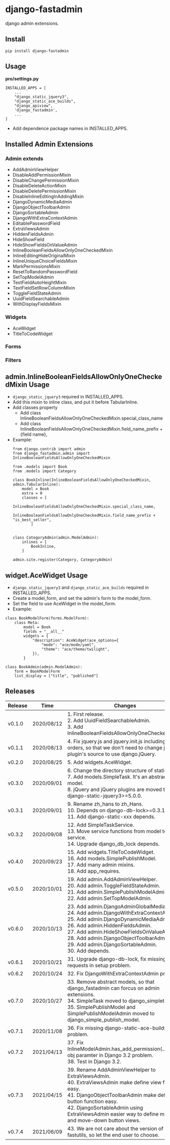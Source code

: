# django-fastadmin

django admin extensions.

## Install

```shell
pip install django-fastadmin
```

## Usage

**pro/settings.py**

```
INSTALLED_APPS = [
    ...
    "django_static_jquery3",
    "django_static_ace_builds",
    "django_apiview",
    'django_fastadmin',
    ...
]
```

- Add dependence package names in INSTALLED_APPS.


## Installed Admin Extensions

### Admin extends

- AddAdminViewHelper
- DisableAddPermissionMixin
- DisableChangePermissionMixin
- DisableDeleteActionMixin
- DisableDeletePermissionMixin
- DisableInlineEditingInAddingMixin
- DjangoDynamicMediaAdmin
- DjangoObjectToolbarAdmin
- DjangoSortableAdmin
- DjangoWithExtraContextAdmin
- EditablePasswordField
- ExtraViewsAdmin
- HiddenFieldsAdmin
- HideShowField
- HideShowFieldsOnValueAdmin
- InlineBooleanFieldsAllowOnlyOneCheckedMixin
- InlineEditingHideOriginalMixin
- InlineUniqueChoiceFieldsMixin
- MarkPermissionsMixin
- ResetToRandomPasswordField
- SetTopModelAdmin
- TextFieldAutoHeightMixin
- TextFieldSetRowColumnMixin
- ToggleFieldStateAdmin
- UuidFieldSearchableAdmin
- WithDisplayFieldsMixin

### Widgets

- AceWidget
- TitleToCodeWidget

### Forms

### Filters


## admin.InlineBooleanFieldsAllowOnlyOneCheckedMixin Usage

- `django_static_jquery3` required in INSTALLED_APPS.
- Add this mixin to inline class, and put it before TabularInline.
- Add classes property
    - Add class InlineBooleanFieldsAllowOnlyOneCheckedMixin.special_class_name
    - Add class InlineBooleanFieldsAllowOnlyOneCheckedMixin.field_name_prefix + {field name},
- Example:
    ```
    from django.contrib import admin
    from django_fastadmin.admin import InlineBooleanFieldsAllowOnlyOneCheckedMixin

    from .models import Book
    from .models import Category

    class BookInline(InlineBooleanFieldsAllowOnlyOneCheckedMixin, admin.TabularInline):
        model = Book
        extra = 0
        classes = [
            InlineBooleanFieldsAllowOnlyOneCheckedMixin.special_class_name,
            InlineBooleanFieldsAllowOnlyOneCheckedMixin.field_name_prefix + "is_best_seller",
            ]


    class CategoryAdmin(admin.ModelAdmin):
        inlines = [
            BookInline,
        ]

    admin.site.register(Category, CategoryAdmin)
    ```



## widget.AceWidget Usage

- `django_static_jquery3` and `django_static_ace_builds` required in INSTALLED_APPS.
- Create a model_form, and set the admin's form to the model_form.
- Set the field to use AceWidget in the model_form.
- Example:
```
class BookModelForm(forms.ModelForm):
    class Meta:
        model = Book
        fields = "__all__"
        widgets = {
            "description": AceWidget(ace_options={
                "mode": "ace/mode/yaml",
                "theme": "ace/theme/twilight",
            }),
        }

class BookAdmin(admin.ModelAdmin):
    form = BookModelForm
    list_display = ["title", "published"]

```

## Releases


| Release | Time | Changes                                                     | Notice |
| ------ | ---------- | ---------------------------------------------------------------- | ---- |
| v0.1.0 | 2020/08/12 | 1. First release.<br />2. Add UuidFieldSearchableAdmin.<br />3. Add InlineBooleanFieldsAllowOnlyOneCheckedMixin. | |
| v0.1.1 | 2020/08/13 | 4. Fix jquery.js and jquery.init.js including orders, so that we don't need to change js plugin's source to use django.jQuery. | |
| v0.2.0 | 2020/08/25 | 5. Add widgets.AceWidget. | |
| v0.3.0 | 2020/09/01 | 6. Change the directory structure of static files.<br />7. Add models.SimpleTask. It's an abstract model.<br />8. jQuery and jQuery plugins are moved to django-static-jquery3>=5.0.0. | |
| v0.3.1 | 2020/09/01 | 9. Rename zh_hans to zh_Hans.<br />10. Depends on django-db-lock>=0.3.1.<br />11. Add django-static-xxx depends. | **No deps on django-db-lock** |
| v0.3.2 | 2020/09/08 | 12. Add SimpleTaskService.<br />13. Move service functions from model to service.<br />14. Upgrade django_db_lock depends. | |
| v0.4.0 | 2020/09/23 | 15. Add widgets.TitleToCodeWidget.<br />16. Add models.SimplePublishModel.<br />17. Add many admin mixins.<br />18. Add app_requires. | **SimplePublishModel removed.** |
| v0.5.0 | 2020/10/01 | 19. Add admin.AddAdminViewHelper.<br />20. Add admin.ToggleFieldStateAdmin.<br />21. Add admin.SimplePublishModelAdmin.<br />22. Add admin.SetTopModelAdmin. | |
| v0.6.0 | 2020/10/13 | 23. Add admin.DjangoAdminGlobalMedia.<br />24. Add admin.DjangoWithExtraContextAdmin.<br />25. Add admin.DjangoDynamicMediaAdmin.<br />26. Add admin.HiddenFieldsAdmin.<br />27. Add admin.HideShowFieldsOnValueAdmin.<br />28. Add admin.DjangoObjectToolbarAdmin.<br />29. Add admin.DjangoSortableAdmin.<br />30. Add depends. | |
| v0.6.1 | 2020/10/21 | 31. Upgrade django-db-lock, fix missing requests in setup problem. | |
| v0.6.2 | 2020/10/24 | 32. Fix DjangoWithExtraContextAdmin problem. | |
| v0.7.0 | 2020/10/27 | 33. Remove abstract models, so that django_fastadmin can forcus on admin extensions.<br />34. SimpleTask moved to django_simpletask.<br />35. SimplePublishModel and SimplePublishModelAdmin moved to django_simple_publish_model. | |
| v0.7.1 | 2020/11/08 | 36. Fix missing django-static-ace-builds problem. | |
| v0.7.2 | 2021/04/13 | 37. Fix InlineModelAdmin.has_add_permission(...) has obj paramter in Django 3.2 problem.<br />38. Test in Django 3.2. | |
| v0.7.3 | 2021/04/15 | 39. Rename AddAdminViewHelper to ExtraViewsAdmin.<br />40. ExtraViewsAdmin make define view function easy.<br />41. DjangoObjectToolbarAdmin make define button function easy.<br />42. DjangoSortableAdmin using ExtraViewsAdmin easier way to define move-up and move-down button views. | |
| v0.7.4 | 2021/06/09 | 43. We are not care about the version of fastutils, so let the end user to choose. | |

